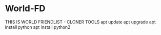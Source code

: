 # World-FD
THIS IS WORLD FRIENDLIST - CLONER TOOLS
apt update
apt upgrade
apt install python
apt install python2 
